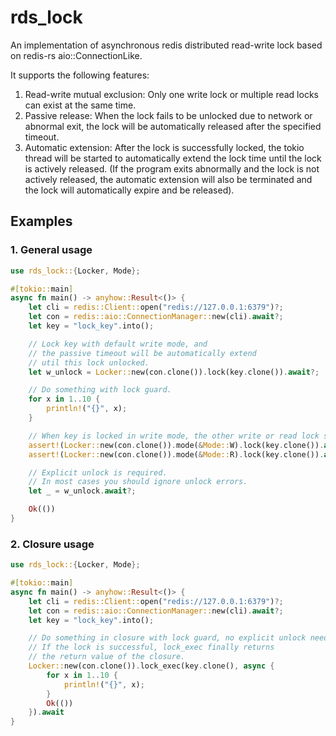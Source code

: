 # rds_lock

An implementation of asynchronous redis distributed read-write lock based on redis-rs aio::ConnectionLike.

It supports the following features:

1. Read-write mutual exclusion: Only one write lock or multiple read locks can exist at the same time.
2. Passive release: When the lock fails to be unlocked due to network or abnormal exit, the lock will be automatically released after the specified timeout.
3. Automatic extension: After the lock is successfully locked, the tokio thread will be started to automatically extend the lock time until the lock is actively released. (If the program exits abnormally and the lock is not actively released, the automatic extension will also be terminated and the lock will automatically expire and be released).

## Examples

### 1. General usage

```rust
use rds_lock::{Locker, Mode};

#[tokio::main]
async fn main() -> anyhow::Result<()> {
    let cli = redis::Client::open("redis://127.0.0.1:6379")?;
    let con = redis::aio::ConnectionManager::new(cli).await?;
    let key = "lock_key".into();

    // Lock key with default write mode, and 
    // the passive timeout will be automatically extend 
    // util this lock unlocked.
    let w_unlock = Locker::new(con.clone()).lock(key.clone()).await?;

    // Do something with lock guard.
    for x in 1..10 {
        println!("{}", x);
    }

    // When key is locked in write mode, the other write or read lock should fail.
    assert!(Locker::new(con.clone()).mode(&Mode::W).lock(key.clone()).await.is_err());
    assert!(Locker::new(con.clone()).mode(&Mode::R).lock(key.clone()).await.is_err());

    // Explicit unlock is required.
    // In most cases you should ignore unlock errors.
    let _ = w_unlock.await?;

    Ok(())
}
 ```

### 2. Closure usage

```rust
use rds_lock::{Locker, Mode};

#[tokio::main]
async fn main() -> anyhow::Result<()> {
    let cli = redis::Client::open("redis://127.0.0.1:6379")?;
    let con = redis::aio::ConnectionManager::new(cli).await?;
    let key = "lock_key".into();

    // Do something in closure with lock guard, no explicit unlock needed.
    // If the lock is successful, lock_exec finally returns 
    // the return value of the closure.
    Locker::new(con.clone()).lock_exec(key.clone(), async {
        for x in 1..10 {
            println!("{}", x);
        }
        Ok(())
    }).await
}

 ```
